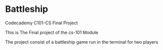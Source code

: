 # Battleship
Codecademy C101-CS Final Project

This is The Final project of the cs-101 Module

The project consist of a battleship game run in the terminal for two players
